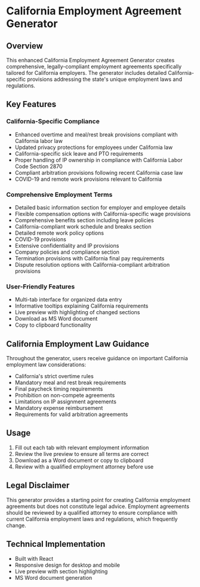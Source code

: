 # California Employment Agreement Generator

## Overview
This enhanced California Employment Agreement Generator creates comprehensive, legally-compliant employment agreements specifically tailored for California employers. The generator includes detailed California-specific provisions addressing the state's unique employment laws and regulations.

## Key Features

### California-Specific Compliance
- Enhanced overtime and meal/rest break provisions compliant with California labor law
- Updated privacy protections for employees under California law
- California-specific sick leave and PTO requirements
- Proper handling of IP ownership in compliance with California Labor Code Section 2870
- Compliant arbitration provisions following recent California case law
- COVID-19 and remote work provisions relevant to California

### Comprehensive Employment Terms
- Detailed basic information section for employer and employee details
- Flexible compensation options with California-specific wage provisions
- Comprehensive benefits section including leave policies
- California-compliant work schedule and breaks section
- Detailed remote work policy options
- COVID-19 provisions
- Extensive confidentiality and IP provisions
- Company policies and compliance section
- Termination provisions with California final pay requirements
- Dispute resolution options with California-compliant arbitration provisions

### User-Friendly Features
- Multi-tab interface for organized data entry
- Informative tooltips explaining California requirements
- Live preview with highlighting of changed sections
- Download as MS Word document
- Copy to clipboard functionality

## California Employment Law Guidance
Throughout the generator, users receive guidance on important California employment law considerations:
- California's strict overtime rules
- Mandatory meal and rest break requirements
- Final paycheck timing requirements
- Prohibition on non-compete agreements
- Limitations on IP assignment agreements
- Mandatory expense reimbursement
- Requirements for valid arbitration agreements

## Usage
1. Fill out each tab with relevant employment information
2. Review the live preview to ensure all terms are correct
3. Download as a Word document or copy to clipboard
4. Review with a qualified employment attorney before use

## Legal Disclaimer
This generator provides a starting point for creating California employment agreements but does not constitute legal advice. Employment agreements should be reviewed by a qualified attorney to ensure compliance with current California employment laws and regulations, which frequently change.

## Technical Implementation
- Built with React
- Responsive design for desktop and mobile
- Live preview with section highlighting
- MS Word document generation

